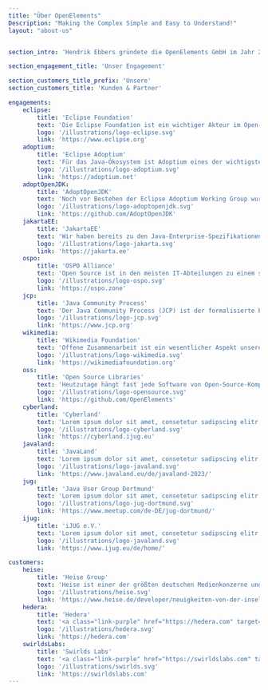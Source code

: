 ```yaml
---
title: "Über OpenElements"
Description: "Making the Complex Simple and Easy to Understand!"
layout: "about-us"


section_intro: 'Hendrik Ebbers gründete die OpenElements GmbH im Jahr 2022, um ein Unternehmen zu schaffen, das Open Source und offene Zusammenarbeit mit einem starken Fokus auf das Java-Ökosystem stärkt.'

section_engagement_title: 'Unser Engagement'

section_customers_title_prefix: 'Unsere'
section_customers_title: 'Kunden & Partner'

engagements:
    eclipse:
        title: 'Eclipse Foundation'
        text: 'Die Eclipse Foundation ist ein wichtiger Akteur im Open-Source-Ökosystem, der es einzelnen Open-Source-Enthusiasten und Unternehmen - ob groß oder klein - ermöglicht, auf Augenhöhe zusammenzuarbeiten, indem sie ein zentrales und unabhängiges Management für Open-Source-Projekte bereitstellt. Als "Contributing Member" tragen wir zur Stiftung und ihren Projekten bei. Darüber hinaus ist Hendrik Ebbers Mitglied des Board of Directors der Eclipse Foundation.'
        logo: '/illustrations/logo-eclipse.svg'
        link: 'https://www.eclipse.org'
    adoptium:
        title: 'Eclipse Adoptium'
        text: 'Für das Java-Ökosystem ist Adoptium eines der wichtigsten Top-Level-Projekte der Eclipse Foundation, da es freie und unternehmenstaugliche LTS-Versionen von Java bereitstellt. Als "Participant Members" sind wir Mitglied der Working Group des Projekts.'
        logo: '/illustrations/logo-adoptium.svg'
        link: 'https://adoptium.net'
    adoptOpenJDK:
        title: 'AdoptOpenJDK'
        text: 'Noch vor Bestehen der Eclipse Adoptium Working Group wurde die Idee, herstellerunabhängige und frei verwendbare Java-Binaries bereitzustellen, in AdoptOpenJDK geboren. Wir sind Teil des Projekts und haben einen Sitz im technischen Lenkungsausschuss (TCS).'
        logo: '/illustrations/logo-adoptopenjdk.svg'
        link: 'https://github.com/AdoptOpenJDK'
    jakartaEE:
        title: 'JakartaEE'
        text: 'Wir haben bereits zu den Java-Enterprise-Spezifikationen beigetragen, bevor JavaEE in die Eclipse Foundation überführt und zu JakartaEE wurde. Der Wechsel zur Eclipse Foundation war sehr positiv, da die Standards für Enterprise-Java nun in einer 100% herstellerunabhängigen Umgebung definiert werden können. Als "Participant Member" arbeiten wir weiterhin an der Standartisierung von Enterprise APIs für Java.'
        logo: '/illustrations/logo-jakarta.svg'
        link: 'https://jakarta.ee'
    ospo:
        title: 'OSPO Alliance'
        text: 'Open Source ist in den meisten IT-Abteilungen zu einem so wichtigen Bestandteil geworden, dass die Einrichtung eines Open Source Program Office (OSPO) für Unternehmen heute ein wichtiger Schritt ist. In der OSPO Alliance tauschen wir unser Wissen aus, um Best Practices und Strukturen für die Einrichtung von Open Source Program Offices zu definieren.'
        logo: '/illustrations/logo-ospo.svg'
        link: 'https://ospo.zone'
    jcp:
        title: 'Java Community Process'
        text: 'Der Java Community Process (JCP) ist der formalisierte Prozess zur Definition neuer Standards und Spezifikationen für Java in sogenannten Java Specification Requests (JSRs). Wir sind Teil der Expertengruppe mehrerer JSRs und haben z.B. an der Standardisierung und Spezifikation der Java Bean Validation mitgearbeitet.'
        logo: '/illustrations/logo-jcp.svg'
        link: 'https://www.jcp.org'
    wikimedia:
        title: 'Wikimedia Foundation'
        text: 'Offene Zusammenarbeit ist ein wesentlicher Aspekt unseres Lebens, und Wikipedia ist das bekannteste Beispiel für eine solche Zusammenarbeit. Daher unterstützen wir die Wikimedia Foundation monatlich, um dieses wichtige Projekt zu fördern.'
        logo: '/illustrations/logo-wikimedia.svg'
        link: 'https://wikimediafoundation.org'
    oss:
        title: 'Open Source Libraries'
        text: 'Heutzutage hängt fast jede Software von Open-Source-Komponenten ab. Aber leider werden solche Teile oft nicht erkannt oder analysiert. Daher kann es vorkommen, dass kritische Software von einer Komponente abhängt, die nicht mehr oder nur noch von einer Handvoll einzelner Personen gepflegt wird. Wir unterstützen solche Projekte individuell über GitHub Sponsoring.'
        logo: '/illustrations/logo-opensource.svg'
        link: 'https://github.com/OpenElements'
    cyberland:
        title: 'Cyberland'
        text: 'Lorem ipsum dolor sit amet, consetetur sadipscing elitr'
        logo: '/illustrations/logo-cyberland.svg'
        link: 'https://cyberland.ijug.eu'
    javaland:
        title: 'JavaLand'
        text: 'Lorem ipsum dolor sit amet, consetetur sadipscing elitr'
        logo: '/illustrations/logo-javaland.svg'
        link: 'https://www.javaland.eu/de/javaland-2023/'
    jug:
        title: 'Java User Group Dortmund'
        text: 'Lorem ipsum dolor sit amet, consetetur sadipscing elitr'
        logo: '/illustrations/logo-jug-dortmund.svg'
        link: 'https://www.meetup.com/de-DE/jug-dortmund/'
    ijug:
        title: 'iJUG e.V.'
        text: 'Lorem ipsum dolor sit amet, consetetur sadipscing elitr'
        logo: '/illustrations/logo-javaland.svg'
        link: 'https://www.ijug.eu/de/home/'

customers:
    heise:
        title: 'Heise Group'
        text: 'Heise ist einer der größten deutschen Medienkonzerne und mit seinem IT-Nachrichtenportal <a class="link-purple" href="https://www.heise.de" target="_blank">heise.de</a> führend im deutschsprachigen Raum. OpenElements ist verantwortlich für den Java-Blog auf <a class="link-purple" href="https://www.heise.de/developer/neuigkeiten-von-der-insel-1920360.html" target="_blank">heise.de</a>.'
        logo: '/illustrations/heise.svg'
        link: 'https://www.heise.de/developer/neuigkeiten-von-der-insel-1920360.html'
    hedera:
        title: 'Hedera'
        text: '<a class="link-purple" href="https://hedera.com" target="_blank">Hedera</a> ist das Unternehmen hinter dem Hedera Hashgraph, dem einzigen öffentlichen und verteilten Ledger, der auf dem Hashgraph-Algorithmus basiert. Hedera Hashgraph ist OSS und wurde in Java entwickelt. Hedera wird von einem Verwaltungsrat aus globalen Unternehmen und Einrichtungen verwaltet, darunter <b>Google</b>, <b>Boeing</b>, <b>IBM</b>, <b>Deutsche Telekom</b>, <b>LG</b>, <b>Dell</b>, <b>Ubisoft</b> und einige andere. OpenElements trägt zur <a class="link-purple" href="https://github.com/hashgraph/hedera-services" target="_blank">Open Source Platform und der Implementierung der Services des Hedera Hashgraph</a> bei.'
        logo: '/illustrations/hedera.svg'
        link: 'https://hedera.com'
    swirldsLabs:
        title: 'Swirlds Labs'
        text: '<a class="link-purple" href="https://swirldslabs.com" target="_blank">Swirlds Labs</a> ist ein Unternehmen, das Entwicklung und Support rund um <b>Hedera Hashgraph</b> anbietet und deren Open-Source-Komponenten entwickelt. OpenElements hilft Swirlds Labs beim Aufbau der Plattform des Hedera Hashgraphs.'
        logo: '/illustrations/swirlds.svg'
        link: 'https://swirldslabs.com'
---
```

